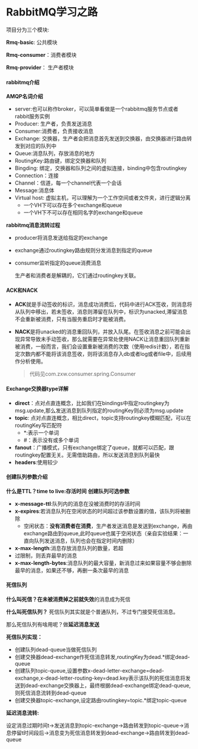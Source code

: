 # RabbitMQ学习之路

项目分为三个模块:

**Rmq-basic**: 公共模块

**Rmq-consumer**：消费者模块

**Rmq-provider**： 生产者模块


#### rabbitmq介绍

**AMQP名词介绍**

- server:也可以称作broker，可以简单看做是一个rabbitmq服务节点或者rabbit服务实例
- Producer: 生产者，负责发送消息
- Consumer:消费者，负责接收消息
- Exchange: 交换器，生产者会把消息首先发送到交换器，由交换器进行路由转发到对应的队列中
- Queue:消息队列，存放消息的地方
- RoutingKey:路由键，绑定交换器和队列
- Bingding: 绑定，交换器和队列之间的虚拟连接，binding中包含routingkey
- Connection：连接
- Channel：信道，每一个channel代表一个会话
- Message:消息体
- Virtual host: 虚拟主机，可以理解为一个工作空间或者文件夹，进行逻辑分离
  - 一个VH下可以存在多个exchange和queue
  - 一个VH下不可以存在相同名字的exchange和queue

 **rabbitmq消息流转过程**

- producer将消息发送给指定的exchange
- exchange通过routingkey路由规则分发消息到指定的queue
- consumer监听指定的queue消费消息

  生产者和消费者是解耦的，它们通过routingkey关联。



#### ACK和NACK

- **ACK**就是手动签收的标识，消息成功消费后，代码中进行ACK签收，则消息将从队列中移出，若未签收，消息则滞留在队列中，标识为unacked,滞留消息不会重新被消费，只有当服务重启时才能被消费。

- **NACK**是将unacked的消息重回队列，并放入队尾。在签收消息之前可能会出现异常导致未手动签收，那么就需要在异常处使用NACK让消息重回队列重新被消费，一般而言，我们会设置重新被消费的次数（使用redis计数），若在指定次数内都不能将该消息签收，则将该消息存入db或者log或者file中，后续用作分析使用。

  > 代码见com.zxw.consumer.spring.Consumer

#### Exchange交换器type详解

- **direct**：点对点直连概念，比如我们在bindings中指定routingkey为msg.update,那么发送消息到队列指定的routingKey则必须为msg.update
- **topic**: 点对点直连概念，相比direct，topic支持routingkey模糊匹配，可以在routingKey写匹配符
  - *:表示一个单词
  - #：表示没有或多个单词
- **fanout**：广播模式，只有exchange绑定了queue，就都可以匹配，跟routingkey配置无关。无需借助路由，所以发送消息到队列最快
- **headers**:使用较少

#### 创建队列参数介绍
**什么是TTL？time to live:存活时间**
**创建队列可选参数**
- **x-message-ttl**:队列内的消息在没被消费时的存活时间
- **x-expires**:若消息队列在空闲状态的时间超过该参数设置的值，该队列将被删除
  - 空闲状态：**没有消费者在消费**，生产者发送消息是发送到exchange，再由exchange路由到queue,此时queue也属于空闲状态（亲自实验结果：一直向队列发送消息，队列也会在指定时间内删除）
- **x-max-length**:消息存放消息队列的数量，若超
- 过限制，则丢弃最早的消息
- **x-max-length-bytes**:消息队列的最大容量，新消息过来如果容量不够会删除最早的消息，如果还不够，再删一条次最早的消息

#### 死信队列

**什么叫死信？**在**未被消费掉之前就失效**的消息成为死信

**什么叫死信队列？** 死信队列其实就是个普通队列，不过专门接受死信消息。

那么死信队列有啥用呢？做**延迟消息发送**


**死信队列实现：**

- 创建队列dead-queue当做死信队列
- 创建交换器dead-exchange作死信消息转发,routingKey为dead.*绑定dead-queue
- 创建队列topic-queue,设置参数x-dead-letter-exchange=dead-exchange,x-dead-letter-routing-key=dead.key表示该队列的死信消息将发送到dead-exchange交换器上，最终根据dead-exchange绑定dead-queue,则死信消息流转到dead-queue
- 创建交换器topic-exchange,设定路由routingkey=topic.*绑定topic-queue

 **延迟消息流转:**

 设定消息过期时间t->发送消息到topic-exchange->路由转发到topic-queue->消息停留t时间段后->消息变为死信消息转发到dead-exchange->路由转发到dead-queue